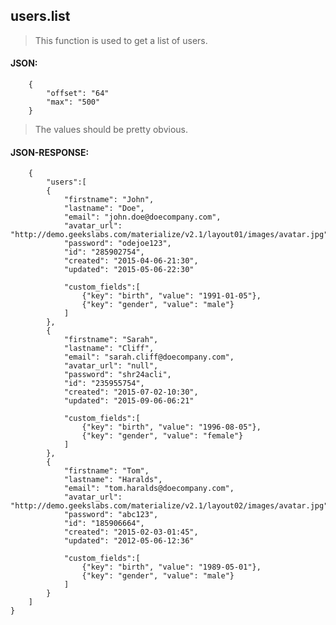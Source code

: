## users.list
> This function is used to get a list of users.

#### JSON:
    
        {
            "offset": "64"
            "max": "500"
        }

> The values should be pretty obvious.

#### JSON-RESPONSE:

        {
            "users":[
            {
                "firstname": "John",
                "lastname": "Doe",
                "email": "john.doe@doecompany.com",
                "avatar_url": "http://demo.geekslabs.com/materialize/v2.1/layout01/images/avatar.jpg",
                "password": "odejoe123",
                "id": "285902754",
                "created": "2015-04-06-21:30",
                "updated": "2015-05-06-22:30"
                
                "custom_fields":[
                    {"key": "birth", "value": "1991-01-05"},
                    {"key": "gender", "value": "male"}
                ]
            },
            {
                "firstname": "Sarah",
                "lastname": "Cliff",
                "email": "sarah.cliff@doecompany.com",
                "avatar_url": "null",
                "password": "shr24acli",
                "id": "235955754",
                "created": "2015-07-02-10:30",
                "updated": "2015-09-06-06:21"
                
                "custom_fields":[
                    {"key": "birth", "value": "1996-08-05"},
                    {"key": "gender", "value": "female"}
                ]
            },
            {
                "firstname": "Tom",
                "lastname": "Haralds",
                "email": "tom.haralds@doecompany.com",
                "avatar_url": "http://demo.geekslabs.com/materialize/v2.1/layout02/images/avatar.jpg",
                "password": "abc123",
                "id": "185906664",
                "created": "2015-02-03-01:45",
                "updated": "2012-05-06-12:36"
                
                "custom_fields":[
                    {"key": "birth", "value": "1989-05-01"},
                    {"key": "gender", "value": "male"}
                ]
            }
        ]
    }